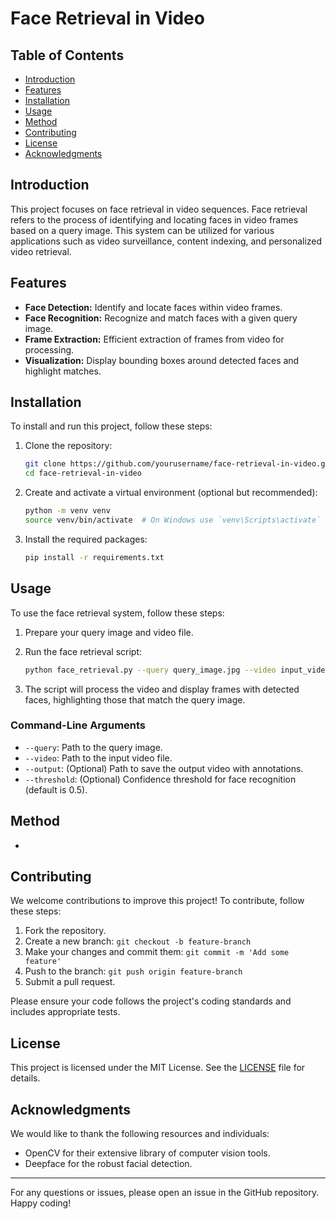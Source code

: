# Face Retrieval in Video

## Table of Contents

- [Introduction](#introduction)
- [Features](#features)
- [Installation](#installation)
- [Usage](#usage)
- [Method](#method)
- [Contributing](#contributing)
- [License](#license)
- [Acknowledgments](#acknowledgments)

## Introduction

This project focuses on face retrieval in video sequences. Face retrieval refers to the process of identifying and locating faces in video frames based on a query image. This system can be utilized for various applications such as video surveillance, content indexing, and personalized video retrieval.

## Features

- **Face Detection:** Identify and locate faces within video frames.
- **Face Recognition:** Recognize and match faces with a given query image.
- **Frame Extraction:** Efficient extraction of frames from video for processing.
- **Visualization:** Display bounding boxes around detected faces and highlight matches.

## Installation

To install and run this project, follow these steps:

1. Clone the repository:
   ```bash
   git clone https://github.com/yourusername/face-retrieval-in-video.git
   cd face-retrieval-in-video
   ```

2. Create and activate a virtual environment (optional but recommended):
   ```bash
   python -m venv venv
   source venv/bin/activate  # On Windows use `venv\Scripts\activate`
   ```

3. Install the required packages:
   ```bash
   pip install -r requirements.txt
   ```

## Usage

To use the face retrieval system, follow these steps:

1. Prepare your query image and video file.
2. Run the face retrieval script:
   ```bash
   python face_retrieval.py --query query_image.jpg --video input_video.mp4
   ```

3. The script will process the video and display frames with detected faces, highlighting those that match the query image.

### Command-Line Arguments

- `--query`: Path to the query image.
- `--video`: Path to the input video file.
- `--output`: (Optional) Path to save the output video with annotations.
- `--threshold`: (Optional) Confidence threshold for face recognition (default is 0.5).

## Method
- 

## Contributing

We welcome contributions to improve this project! To contribute, follow these steps:

1. Fork the repository.
2. Create a new branch: `git checkout -b feature-branch`
3. Make your changes and commit them: `git commit -m 'Add some feature'`
4. Push to the branch: `git push origin feature-branch`
5. Submit a pull request.

Please ensure your code follows the project's coding standards and includes appropriate tests.

## License

This project is licensed under the MIT License. See the [LICENSE](LICENSE) file for details.

## Acknowledgments

We would like to thank the following resources and individuals:

- OpenCV for their extensive library of computer vision tools.
- Deepface for the robust facial detection.
---

For any questions or issues, please open an issue in the GitHub repository. Happy coding!
